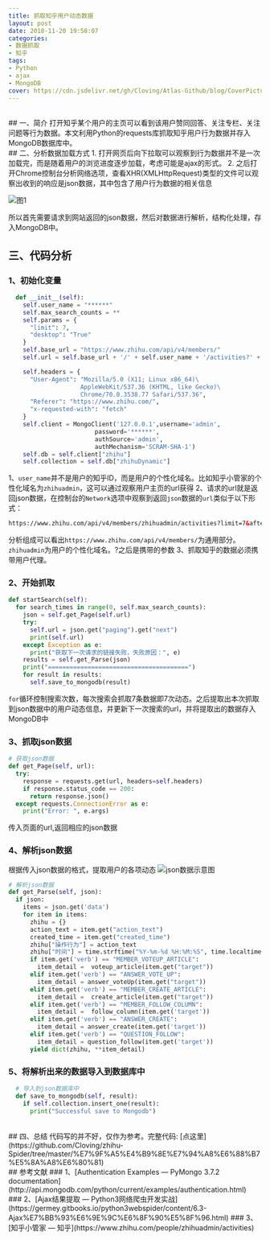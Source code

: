 ```yaml
---
title: 抓取知乎用户动态数据
layout: post
date: 2018-11-20 19:58:07
categories: 
- 数据抓取
- 知乎
tags:
- Python
- ajax
- MongoDB
cover: https://cdn.jsdelivr.net/gh/Cloving/Atlas-Github/blog/CoverPicture/bg_6.jpeg
---
```


<br />
## 一、简介
打开知乎某个用户的主页可以看到该用户赞同回答、关注专栏、关注问题等行为数据。本文利用Python的requests库抓取知乎用户行为数据并存入MongoDB数据库中。
<br/>
## 二、分析数据加载方式
1. 打开网页后向下拉取可以观察到行为数据并不是一次加载完，而是随着用户的浏览进度逐步加载，考虑可能是ajax的形式。
2. 之后打开Chrome控制台分析网络选项，查看XHR(XMLHttpRequest)类型的文件可以观察出收到的响应是json数据，其中包含了用户行为数据的相关信息

![图1](https://cdn.jsdelivr.net/gh/Cloving/Atlas-Github/blog/notePicture/抓取知乎用户动态数据/知乎分析1.png)

所以首先需要请求到网站返回的json数据，然后对数据进行解析，结构化处理，存入MongoDB中。
<br/>
## 三、代码分析
### 1、初始化变量
```python
  def __init__(self):
    self.user_name = "******"
    self.max_search_counts = **
    self.params = {
      "limit": 7,
      "desktop": "True"
    }
    self.base_url = "https://www.zhihu.com/api/v4/members/"
    self.url = self.base_url + '/' + self.user_name + '/activities?' + urlencode(self.params)

    self.headers = {
      "User-Agent": "Mozilla/5.0 (X11; Linux x86_64)\
                    AppleWebKit/537.36 (KHTML, like Gecko)\
                    Chrome/70.0.3538.77 Safari/537.36",
      "Referer": "https://www.zhihu.com/",
      "x-requested-with": "fetch"
    }
    self.client = MongoClient('127.0.0.1',username='admin',
                        password='******',
                        authSource='admin',
                        authMechanism='SCRAM-SHA-1')
    self.db = self.client["zhihu"]
    self.collection = self.db["zhihuDynamic"]
```

1、`user_name`并不是用户的知乎ID，而是用户的个性化域名。比如知乎小管家的个性化域名为`zhihuadmin`，这可以通过观察用户主页的url获得
2、请求的url就是返回json数据，在控制台的`Network`选项中观察到返回`json`数据的`url`类似于以下形式：
```html
https://www.zhihu.com/api/v4/members/zhihuadmin/activities?limit=7&after_id=1542365521&desktop=True
```
分析组成可以看出`https://www.zhihu.com/api/v4/members/`为通用部分。`zhihuadmin`为用户的个性化域名。?之后是携带的参数
3、抓取知乎的数据必须携带用户代理。

### 2、开始抓取
```Python
def startSearch(self):
  for search_times in range(0, self.max_search_counts):
    json = self.get_Page(self.url)
    try:
      self.url = json.get("paging").get("next")
      print(self.url)
    except Exception as e:
      print("获取下一次请求的链接失败，失败原因：", e)
    results = self.get_Parse(json)
    print("=======================================")
    for result in results:
      self.save_to_mongodb(result)
```
`for`循环控制搜索次数，每次搜索会抓取7条数据即7次动态。之后提取出本次抓取到json数据中的用户动态信息，并更新下一次搜索的url，并将提取出的数据存入MongoDB中

### 3、抓取json数据
```Python
# 获取json数据
def get_Page(self, url):
  try:
    response = requests.get(url, headers=self.headers)
    if response.status_code == 200:
      return response.json()
  except requests.ConnectionError as e:
    print("Error: ", e.args)
```
传入页面的url,返回相应的json数据


### 4、解析json数据

根据传入json数据的格式，提取用户的各项动态
![json数据示意图]( https://cdn.jsdelivr.net/gh/Cloving/Atlas-Github/blog/notePicture/抓取知乎用户动态数据/知乎json.png)

```Python
# 解析json数据
def get_Parse(self, json):
  if json:
    items = json.get('data')
    for item in items:
      zhihu = {}
      action_text = item.get("action_text")
      created_time = item.get("created_time")
      zhihu["操作行为"] = action_text
      zhihu["时间"] = time.strftime("%Y-%m-%d %H:%M:%S", time.localtime(created_time))
      if item.get('verb') == "MEMBER_VOTEUP_ARTICLE":
        item_detail =  voteup_article(item.get("target"))
      elif item.get('verb') == "ANSWER_VOTE_UP":
        item_detail = answer_voteUp(item.get("target"))
      elif item.get('verb') == "MEMBER_CREATE_ARTICLE":
        item_detail =  create_article(item.get("target"))
      elif item.get('verb') == "MEMBER_FOLLOW_COLUMN":
        item_detail =  follow_column(item.get('target'))
      elif item.get('verb') == "ANSWER_CREATE":
        item_detail = answer_create(item.get('target'))
      elif item.get('verb') == "QUESTION_FOLLOW":
        item_detail = question_follow(item.get('target'))
      yield dict(zhihu, **item_detail)
```

### 5、将解析出来的数据导入到数据库中
```Python
  # 导入到json数据库中
  def save_to_mongodb(self, result):
    if self.collection.insert_one(result):
      print("Successful save to Mongodb")
```
<br/>
## 四、总结
代码写的并不好，仅作为参考。完整代码: [点这里](https://github.com/Cloving/zhihu-Spider/tree/master/%E7%9F%A5%E4%B9%8E%E7%94%A8%E6%88%B7%E5%8A%A8%E6%80%81)
<br/>
## 参考文献
### 1、[Authentication Examples — PyMongo 3.7.2 documentation](http://api.mongodb.com/python/current/examples/authentication.html)
### 2、[Ajax结果提取 — Python3网络爬虫开发实战](https://germey.gitbooks.io/python3webspider/content/6.3-Ajax%E7%BB%93%E6%9E%9C%E6%8F%90%E5%8F%96.html)
### 3、[知乎小管家 — 知乎](https://www.zhihu.com/people/zhihuadmin/activities)
<br/>
